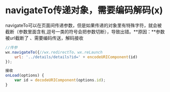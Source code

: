 # navigateTo传递对象，需要编码解码\(x\)

navigateTo可以在页面间传递参数，但是如果传递的对象里有特殊字符，就会被截断（参数里面含有,逗号一类的符号会把参数切断），导致出错。**原因：**参数被url截断了 、需要编码传送，解码接收

```javascript
//传参
wx.navigateTo({//wx.redirectTo、wx.reLaunch
    url: '../details/details?id=' + encodeURIComponent(id)
});
```

```javascript
接收
onLoad(options) {
    var id = decodeURIComponent(options.id);
}
```

